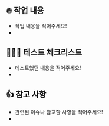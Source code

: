 ## 🔥 작업 내용

- 작업 내용을 적어주세요!
-

## 💁🏻‍♀️ 테스트 체크리스트

- 테스트했던 내용을 적어주세요!
-

## 👍 참고 사항

- 관련된 이슈나 참고할 사항을 적어주세요!
-
